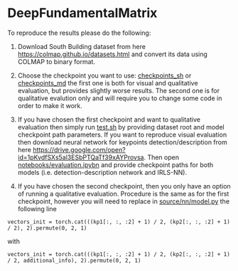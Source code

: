 # DeepFundamentalMatrix
To reproduce the results please do the following:
1) Download South Building dataset from here https://colmap.github.io/datasets.html and convert its data using COLMAP to binary format.

2) Choose the checkpoint you want to use: [checkpoints_sh](checkpoints_sh) or [checkpoints_md](checkpoints_md) the first one is both for visual and qualitative evaluation, but provides slightly worse results. The second one is for qualitative evalution only and will require you to change some code in order to make it work.

3) If you have chosen the first checkpoint and want to qualitative evaluation then simply run [test.sh](test.sh) by providing dataset root and model checkpoint path parameters. 
If you want to reproduce visual evaluation then download neural network for keypoints detection/description from here https://drive.google.com/open?id=1pKvdfSXs5al3ESbPTQaTf39xAYProvsa. Then open [notebooks/evaluation.ipybn](notebooks/evaluation.ipybn) and provide checkpoint paths for both models (i.e. detection-description network and IRLS-NN).

4) If you have chosen the second checkpoint, then you only have an option of running a qualitative evaluation. Procedure is the same as for the first checkpoint, however you will need to replace in [source/nn/model.py](source/nn/model.py) the following line 

```
vectors_init = torch.cat(((kp1[:, :, :2] + 1) / 2, (kp2[:, :, :2] + 1) / 2), 2).permute(0, 2, 1)
```

with 

```
vectors_init = torch.cat(((kp1[:, :, :2] + 1) / 2, (kp2[:, :, :2] + 1) / 2, additional_info), 2).permute(0, 2, 1)
```

